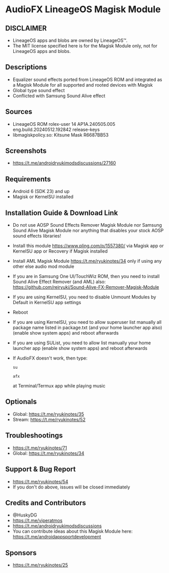 # AudioFX LineageOS Magisk Module

## DISCLAIMER
- LineageOS apps and blobs are owned by LineageOS™.
- The MIT license specified here is for the Magisk Module only, not for LineageOS apps and blobs.

## Descriptions
- Equalizer sound effects ported from LineageOS ROM and integrated as a Magisk Module for all supported and rooted devices with Magisk
- Global type sound effect
- Conflicted with Samsung Sound Alive effect

## Sources
- LineageOS ROM rolex-user 14 AP1A.240505.005 eng.build.20240512.192842 release-keys
- libmagiskpolicy.so: Kitsune Mask R6687BB53

## Screenshots
- https://t.me/androidryukimodsdiscussions/27160

## Requirements
- Android 6 (SDK 23) and up
- Magisk or KernelSU installed

## Installation Guide & Download Link
- Do not use AOSP Sound Effects Remover Magisk Module nor Samsung Sound Alive Magisk Module nor anything that disables your stock AOSP sound effects libraries!
- Install this module https://www.pling.com/p/1557380/ via Magisk app or KernelSU app or Recovery if Magisk installed
- Install AML Magisk Module https://t.me/ryukinotes/34 only if using any other else audio mod module
- If you are in Samsung One UI/TouchWiz ROM, then you need to install Sound Alive Effect Remover (and AML) also: https://github.com/reiryuki/Sound-Alive-FX-Remover-Magisk-Module
- If you are using KernelSU, you need to disable Unmount Modules by Default in KernelSU app settings
- Reboot
- If you are using KernelSU, you need to allow superuser list manually all package name listed in package.txt (and your home launcher app also) (enable show system apps) and reboot afterwards
- If you are using SUList, you need to allow list manually your home launcher app (enable show system apps) and reboot afterwards
- If AudioFX doesn't work, then type:

  `su`
  
  `afx`
  
  at Terminal/Termux app while playing music

## Optionals
- Global: https://t.me/ryukinotes/35
- Stream: https://t.me/ryukinotes/52

## Troubleshootings
- https://t.me/ryukinotes/71
- Global: https://t.me/ryukinotes/34

## Support & Bug Report
- https://t.me/ryukinotes/54
- If you don't do above, issues will be closed immediately

## Credits and Contributors
- @HuskyDG
- https://t.me/viperatmos
- https://t.me/androidryukimodsdiscussions
- You can contribute ideas about this Magisk Module here: https://t.me/androidappsportdevelopment

## Sponsors
- https://t.me/ryukinotes/25


